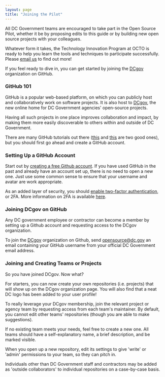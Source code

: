 ```yaml
---
layout: page
title: "Joining the Pilot"
---
```


All DC Government teams are encouraged to take part in the Open Source Pilot, whether it be by proposing edits to this guide or by building new open source projects with your colleagues.

Whatever form it takes, the Technology Innovation Program at OCTO is ready to help you learn the tools and techniques to participate successfully. Please [email us](mailto:opensource@dc.gov) to find out more!

If you feel ready to dive in, you can get started by joining the [DCgov](https://github.com/dcgov) organization on GitHub. 

### GitHub 101

GitHub is a popular web-based platform, on which you can publicly host and collaboratively work on software projects. It is also host to [DCgov](https://github.com/dcgov), the new online home for DC Government agencies' open-source projects. 

Having all such projects in one place improves collaboration and impact, by making them more easily discoverable to others within and outside of DC Government.

There are many GitHub tutorials out there ([this](https://18f.gsa.gov/2015/03/03/how-to-use-github-and-the-terminal-a-guide/) and [this](https://guides.github.com/activities/hello-world/) are two good ones), but you should first go ahead and create a GitHub account.

### Setting Up a GitHub Account

Start out by [creating a free Github account](https://github.com/join). If you have used GitHub in the past and already have an account set up, there is no need to open a new one. Just use some common sense to ensure that your username and avatar are work appropriate.

As an added layer of security, you should [enable two-factor authentication](https://github.com/settings/security), or 2FA. More information on 2FA is available [here](https://help.github.com/articles/about-two-factor-authentication/).

### Joining DCgov on GitHub

Any DC government employee or contractor can become a member by setting up a Github account and requesting access to the DCgov organization.

To join the [DCgov](https://github.com/dcgov) organization on Github, send [opensource@dc.gov](mailto:opensource@dc.gov) an email containing your GitHub username from your official DC Government email address.

### Joining and Creating Teams or Projects

So you have joined DCgov. Now what?

For starters, you can now create your own repositories (i.e. projects) that will show up on the DCgov organization page. You will also find that a neat DC logo has been added to your user profile!

To really leverage your DCgov membership, join the relevant project or agency team by requesting access from each team's maintainer. By default, you cannot edit other teams' repositories (though you are able to make suggestions).

If no existing team meets your needs, feel free to create a new one. All teams should have a self-explanatory name, a brief description, and be marked visible.

When you open up a new repository, edit its settings to give 'write' or 'admin' permissions to your team, so they can pitch in.

Individuals other than DC Government staff and contractors may be added as 'outside collaborators' to individual repositories on a case-by-case basis.
